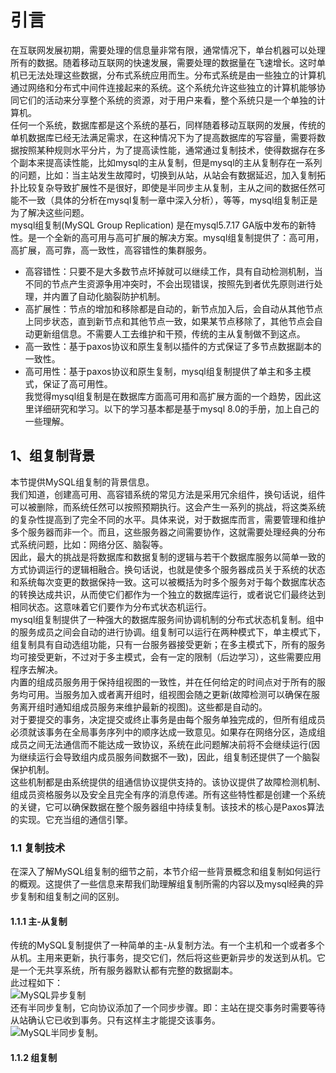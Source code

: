 # 引言
在互联网发展初期，需要处理的信息量非常有限，通常情况下，单台机器可以处理所有的数据。随着移动互联网的快速发展，需要处理的数据量在飞速增长。这时单机已无法处理这些数据，分布式系统应用而生。分布式系统是由一些独立的计算机通过网络和分布式中间件连接起来的系统。这个系统允许这些独立的计算机能够协同它们的活动来分享整个系统的资源，对于用户来看，整个系统只是一个单独的计算机。  
任何一个系统，数据库都是这个系统的基石，同样随着移动互联网的发展，传统的单机数据库已经无法满足需求，在这种情况下为了提高数据库的写容量，需要将数据按照某种规则水平分片，为了提高读性能，通常通过复制技术，使得数据存在多个副本来提高读性能，比如mysql的主从复制，但是mysql的主从复制存在一系列的问题，比如：当主站发生故障时，切换到从站，从站会有数据延迟，加入复制拓扑比较复杂导致扩展性不是很好，即使是半同步主从复制，主从之间的数据任然可能不一致（具体的分析在mysql复制一章中深入分析），等等，mysql组复制正是为了解决这些问题。  
mysql组复制(MySQL Group Replication) 是在mysql5.7.17 GA版中发布的新特性。是一个全新的高可用与高可扩展的解决方案。mysql组复制提供了：高可用，高扩展，高可靠，高一致性，高容错性的集群服务。  
 - 高容错性：只要不是大多数节点坏掉就可以继续工作，具有自动检测机制，当不同的节点产生资源争用冲突时，不会出现错误，按照先到者优先原则进行处理，并内置了自动化脑裂防护机制。  
 - 高扩展性：节点的增加和移除都是自动的，新节点加入后，会自动从其他节点上同步状态，直到新节点和其他节点一致，如果某节点移除了，其他节点会自动更新组信息。不需要人工去维护和干预，传统的主从复制做不到这点。  
 - 高一致性：基于paxos协议和原生复制以插件的方式保证了多节点数据副本的一致性。   
 - 高可用性：基于paxos协议和原生复制，mysql组复制提供了单主和多主模式，保证了高可用性。  
我觉得mysql组复制是在数据库方面高可用和高扩展方面的一个趋势，因此这里详细研究和学习。以下的学习基本都是基于mysql 8.0的手册，加上自己的一些理解。  

## 1、组复制背景
本节提供MySQL组复制的背景信息。  
我们知道，创建高可用、高容错系统的常见方法是采用冗余组件，换句话说，组件可以被删除，而系统任然可以按照预期执行。这会产生一系列的挑战，将这类系统的复杂性提高到了完全不同的水平。具体来说，对于数据库而言，需要管理和维护多个服务器而非一个。而且，这些服务器之间需要协作，这就需要处理经典的分布式系统问题，比如：网络分区、脑裂等。  
因此，最大的挑战是将数据库和数据复制的逻辑与若干个数据库服务以简单一致的方式协调运行的逻辑相融合。换句话说，也就是使多个服务器成员关于系统的状态和系统每次变更的数据保持一致。这可以被概括为时多个服务对于每个数据库状态的转换达成共识，从而使它们都作为一个独立的数据库运行，或者说它们最终达到相同状态。这意味着它们要作为分布式状态机运行。  
mysql组复制提供了一种强大的数据库服务间协调机制的分布式状态机复制。组中的服务成员之间会自动的进行协调。组复制可以运行在两种模式下，单主模式下，组复制具有自动选组功能，只有一台服务器接受更新；在多主模式下，所有的服务均可接受更新，不过对于多主模式，会有一定的限制（后边学习），这些需要应用程序去解决。  
内置的组成员服务用于保持组视图的一致性，并在任何给定的时间点对于所有的服务均可用。当服务加入或者离开组时，组视图会随之更新(故障检测可以确保在服务离开组时通知组成员服务来维护最新的视图)。这些都是自动的。  
对于要提交的事务，决定提交或终止事务是由每个服务单独完成的，但所有组成员必须就该事务在全局事务序列中的顺序达成一致意见。如果存在网络分区，造成组成员之间无法通信而不能达成一致协议，系统在此问题解决前将不会继续运行(因为继续运行会导致组内成员服务间数据不一致)，因此，组复制还提供了一个脑裂保护机制。  
这些机制都是由系统提供的组通信协议提供支持的。该协议提供了故障检测机制、组成员资格服务以及安全且完全有序的消息传递。所有这些特性都是创建一个系统的关键，它可以确保数据在整个服务器组中持续复制。该技术的核心是Paxos算法的实现。它充当组的通信引擎。  

### 1.1 复制技术
在深入了解MySQL组复制的细节之前，本节介绍一些背景概念和组复制如何运行的概观。这提供了一些信息来帮我们助理解组复制所需的内容以及mysql经典的异步复制和组复制之间的区别。  
#### 1.1.1 主-从复制
传统的MySQL复制提供了一种简单的主-从复制方法。有一个主机和一个或者多个从机。主用来更新，执行事务，提交它们，然后将这些更新异步的发送到从机。它是一个无共享系统，所有服务器默认都有完整的数据副本。  
此过程如下：  
![MySQL异步复制](https://dev.mysql.com/doc/refman/8.0/en/images/async-replication-diagram.png)  
还有半同步复制，它向协议添加了一个同步步骤。即：主站在提交事务时需要等待从站确认它已收到事务。只有这样主才能提交该事务。  
![MySQL半同步复制](https://dev.mysql.com/doc/refman/8.0/en/images/semisync-replication-diagram.png)。  

#### 1.1.2 组复制


